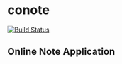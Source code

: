 # conote

[![Build Status](https://travis-ci.org/springhack/conote.svg?branch=master)](https://travis-ci.org/springhack/conote)

## Online Note Application

